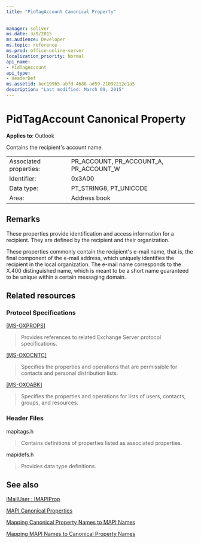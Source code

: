 ```yaml
---
title: "PidTagAccount Canonical Property"
 
 
manager: soliver
ms.date: 3/9/2015
ms.audience: Developer
ms.topic: reference
ms.prod: office-online-server
localization_priority: Normal
api_name:
- PidTagAccount
api_type:
- HeaderDef
ms.assetid: bec199b5-abfd-4686-ad59-21092212e1a5
description: "Last modified: March 09, 2015"
---
```


# PidTagAccount Canonical Property

  
  
**Applies to**: Outlook 
  
Contains the recipient's account name. 
  
|||
|:-----|:-----|
|Associated properties:  <br/> |PR_ACCOUNT, PR_ACCOUNT_A, PR_ACCOUNT_W  <br/> |
|Identifier:  <br/> |0x3A00  <br/> |
|Data type:  <br/> |PT_STRING8, PT_UNICODE  <br/> |
|Area:  <br/> |Address book  <br/> |
   
## Remarks

These properties provide identification and access information for a recipient. They are defined by the recipient and their organization.
  
These properties commonly contain the recipient's e-mail name, that is, the final component of the e-mail address, which uniquely identifies the recipient in the local organization. The e-mail name corresponds to the X.400 distinguished name, which is meant to be a short name guaranteed to be unique within a certain messaging domain.
  
## Related resources

### Protocol Specifications

[[MS-OXPROPS]](http://msdn.microsoft.com/library/f6ab1613-aefe-447d-a49c-18217230b148%28Office.15%29.aspx)
  
> Provides references to related Exchange Server protocol specifications.
    
[[MS-OXOCNTC]](http://msdn.microsoft.com/library/9b636532-9150-4836-9635-9c9b756c9ccf%28Office.15%29.aspx)
  
> Specifies the properties and operations that are permissible for contacts and personal distribution lists.
    
[[MS-OXOABK]](http://msdn.microsoft.com/library/f4cf9b4c-9232-4506-9e71-2270de217614%28Office.15%29.aspx)
  
> Specifies the properties and operations for lists of users, contacts, groups, and resources.
    
### Header Files

mapitags.h
  
> Contains definitions of properties listed as associated properties.
    
mapidefs.h
  
> Provides data type definitions.
    
## See also



[IMailUser : IMAPIProp](imailuserimapiprop.md)


[MAPI Canonical Properties](mapi-canonical-properties.md)
  
[Mapping Canonical Property Names to MAPI Names](mapping-canonical-property-names-to-mapi-names.md)
  
[Mapping MAPI Names to Canonical Property Names](mapping-mapi-names-to-canonical-property-names.md)

